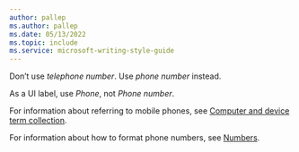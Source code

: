```yaml
---
author: pallep
ms.author: pallep
ms.date: 05/13/2022
ms.topic: include
ms.service: microsoft-writing-style-guide
---
```


Don’t use *telephone number*. Use *phone number* instead. 

As a UI label, use *Phone*, not *Phone number*. 

For information about referring to mobile phones, see [Computer and device term collection](/style-guide/a-z-word-list-term-collections/term-collections/computer-device-terms).

For information about how to format phone numbers, see [Numbers](/style-guide/numbers).

